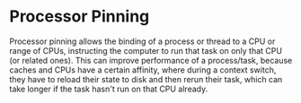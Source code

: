 # Processor Pinning

Processor pinning allows the binding of a process or thread to a CPU or range of CPUs, instructing the computer to run that task on only that CPU (or related ones). This can improve performance of a process/task, because caches and CPUs have a certain affinity, where during a context switch, they have to reload their state to disk and then rerun their task, which can take longer if the task hasn't run on that CPU already.
